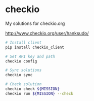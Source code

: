 # checkio

My solutions for checkio.org

http://www.checkio.org/user/hanksudo/

```bash
# Install client
pip install checkio_client

# Set API key and path
checkio config

# Sync solutions
checkio sync

# Check solution
checkio check ${MISSION}
checkio run ${MISSION} --check
```